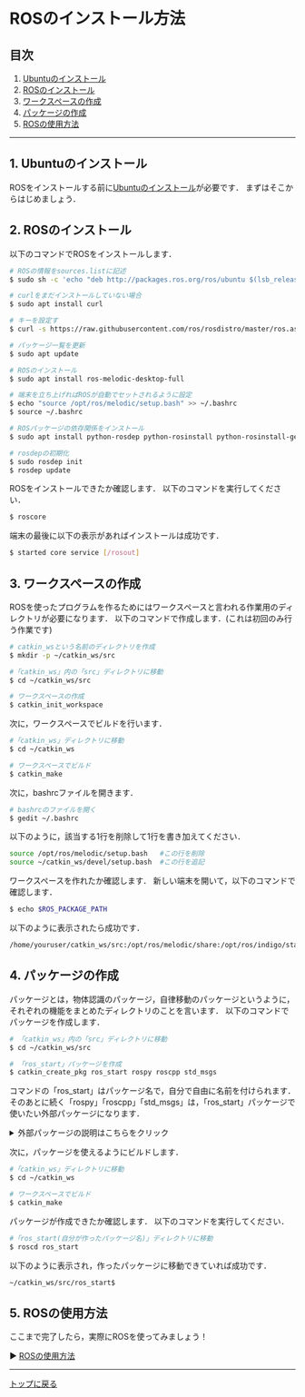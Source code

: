 # **ROSのインストール方法**

## **目次**
1. [Ubuntuのインストール](#1-ubuntuのインストール)
2. [ROSのインストール](#2-rosのインストール)
3. [ワークスペースの作成](#3-ワークスペースの作成)
4. [パッケージの作成](#4-パッケージの作成)
5. [ROSの使用方法](#5-rosの使用方法)

---

## 1. Ubuntuのインストール

ROSをインストールする前に[Ubuntuのインストール](/docs/install_ubuntu.md)が必要です．
まずはそこからはじめましょう．

## 2. ROSのインストール

以下のコマンドでROSをインストールします．
``` bash
# ROSの情報をsources.listに記述
$ sudo sh -c 'echo "deb http://packages.ros.org/ros/ubuntu $(lsb_release -sc) main" > /etc/apt/sources.list.d/ros-latest.list'

# curlをまだインストールしていない場合
$ sudo apt install curl

# キーを設定す
$ curl -s https://raw.githubusercontent.com/ros/rosdistro/master/ros.asc | sudo apt-key add -

# パッケージ一覧を更新
$ sudo apt update

# ROSのインストール
$ sudo apt install ros-melodic-desktop-full

# 端末を立ち上げればROSが自動でセットされるように設定
$ echo "source /opt/ros/melodic/setup.bash" >> ~/.bashrc
$ source ~/.bashrc

# ROSパッケージの依存関係をインストール
$ sudo apt install python-rosdep python-rosinstall python-rosinstall-generator python-wstool build-essential

# rosdepの初期化
$ sudo rosdep init
$ rosdep update
```

ROSをインストールできたか確認します．
以下のコマンドを実行してください．

``` bash
$ roscore
```

端末の最後に以下の表示があればインストールは成功です．
``` bash
$ started core service [/rosout] 
```


## 3. ワークスペースの作成

ROSを使ったプログラムを作るためにはワークスペースと言われる作業用のディレクトリが必要になります．
以下のコマンドで作成します．(これは初回のみ行う作業です)

``` bash
# catkin_wsという名前のディレクトリを作成
$ mkdir -p ~/catkin_ws/src

#「catkin_ws」内の「src」ディレクトリに移動
$ cd ~/catkin_ws/src

# ワークスペースの作成
$ catkin_init_workspace
```

次に，ワークスペースでビルドを行います．

``` bash
#「catkin_ws」ディレクトリに移動
$ cd ~/catkin_ws

# ワークスペースでビルド
$ catkin_make
```

次に，bashrcファイルを開きます．

``` bash
# bashrcのファイルを開く
$ gedit ~/.bashrc
```

以下のように，該当する1行を削除して1行を書き加えてください．

``` bash
source /opt/ros/melodic/setup.bash   #この行を削除
source ~/catkin_ws/devel/setup.bash  #この行を追記
```

ワークスペースを作れたか確認します．
新しい端末を開いて，以下のコマンドで確認します．

``` bash
$ echo $ROS_PACKAGE_PATH
```

以下のように表示されたら成功です．

``` bash
/home/youruser/catkin_ws/src:/opt/ros/melodic/share:/opt/ros/indigo/stacks  #youruserはユーザ名によって異なります
```

## 4. パッケージの作成 

パッケージとは，物体認識のパッケージ，自律移動のパッケージというように，それぞれの機能をまとめたディレクトリのことを言います．
以下のコマンドでパッケージを作成します．

``` bash
# 「catkin_ws」内の「src」ディレクトリに移動
$ cd ~/catkin_ws/src

# 「ros_start」パッケージを作成
$ catkin_create_pkg ros_start rospy roscpp std_msgs
```

コマンドの「ros_start」はパッケージ名で，自分で自由に名前を付けられます．
そのあとに続く「rospy」「roscpp」「std_msgs」は，「ros_start」パッケージで使いたい外部パッケージになります．

<details><summary> 外部パッケージの説明はこちらをクリック </summary>

- rospy  
    PythonでROSを使うためのパッケージ

- roscpp  
    C++でROSを使うためのパッケージ

- std_msgs  
    ROSの基本的なメッセージを使うためのパッケージ(詳しくはチュートリアルを参照)  

</details>


次に，パッケージを使えるようにビルドします．

``` bash
#「catkin_ws」ディレクトリに移動
$ cd ~/catkin_ws

# ワークスペースでビルド
$ catkin_make
```

パッケージが作成できたか確認します．
以下のコマンドを実行してください．

``` bash
#「ros_start(自分が作ったパッケージ名)」ディレクトリに移動
$ roscd ros_start
```

以下のように表示され，作ったパッケージに移動できていれば成功です．

```bash
~/catkin_ws/src/ros_start$ 
```

## 5. ROSの使用方法 

ここまで完了したら，実際にROSを使ってみましょう！

:arrow_forward: [ROSの使用方法](/docs/using_ros.md)

---

[トップに戻る](#rosのインストール方法)
